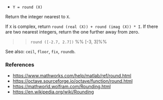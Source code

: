 * `Y = round (X)`

Return the integer nearest to `X`.

If `X` is complex, return `round (real (X)) + round (imag (X)) * I`.
If there are two nearest integers, return the one further away from
zero.

>> `round ([-2.7, 2.7])`
>> %% [-3, 3]%%

See also: `ceil`, `floor`, `fix`, `roundb`.

### References

* https://www.mathworks.com/help/matlab/ref/round.html
* https://octave.sourceforge.io/octave/function/round.html
* https://mathworld.wolfram.com/Rounding.html
* https://en.wikipedia.org/wiki/Rounding
